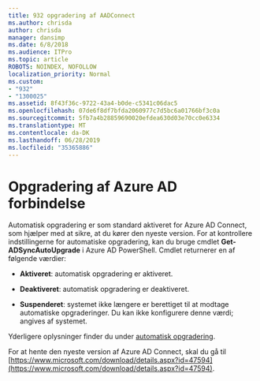 ```yaml
---
title: 932 opgradering af AADConnect
ms.author: chrisda
author: chrisda
manager: dansimp
ms.date: 6/8/2018
ms.audience: ITPro
ms.topic: article
ROBOTS: NOINDEX, NOFOLLOW
localization_priority: Normal
ms.custom:
- "932"
- "1300025"
ms.assetid: 8f43f36c-9722-43a4-b0de-c5341c06dac5
ms.openlocfilehash: 07de6f8df7bfda2060977c7d5bc6a01766bf3c0a
ms.sourcegitcommit: 5fb7a4b28859690020efdea630d03e70cc0e6334
ms.translationtype: MT
ms.contentlocale: da-DK
ms.lasthandoff: 06/28/2019
ms.locfileid: "35365886"
---
```

# <a name="upgrade-azure-ad-connect"></a>Opgradering af Azure AD forbindelse

Automatisk opgradering er som standard aktiveret for Azure AD Connect, som hjælper med at sikre, at du kører den nyeste version. For at kontrollere indstillingerne for automatiske opgradering, kan du bruge cmdlet **Get-ADSyncAutoUpgrade** i Azure AD PowerShell. Cmdlet returnerer en af følgende værdier:

- **Aktiveret**: automatisk opgradering er aktiveret.

- **Deaktiveret**: automatisk opgradering er deaktiveret.

- **Suspenderet**: systemet ikke længere er berettiget til at modtage automatiske opgraderinger. Du kan ikke konfigurere denne værdi; angives af systemet.

Yderligere oplysninger finder du under [automatisk opgradering](https://docs.microsoft.com/azure/active-directory/connect/active-directory-aadconnect-feature-automatic-upgrade).

For at hente den nyeste version af Azure AD Connect, skal du gå til [https://www.microsoft.com/download/details.aspx?id=47594](https://www.microsoft.com/download/details.aspx?id=47594).
